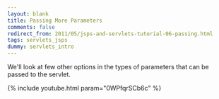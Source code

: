 ```yaml
---           
layout: blank
title: Passing More Parameters
comments: false
redirect_from: 2011/05/jsps-and-servlets-tutorial-06-passing.html
tags: servlets_jsps
dummy: servlets_intro
---
```


We'll look at few other options in the types of parameters that can be passed to the servlet.

{% include youtube.html param="0WPfqrSCb6c" %}
